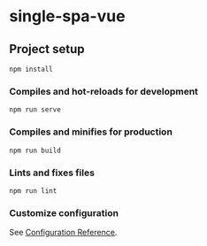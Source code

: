 <!--
 * @Author: your name
 * @Date: 2020-10-21 16:42:24
 * @LastEditTime: 2020-10-21 16:44:28
 * @LastEditors: your name
 * @Description: In User Settings Edit
 * @FilePath: /single-spa-vue/README.md
-->
# single-spa-vue

## Project setup
```
npm install
```

### Compiles and hot-reloads for development
```
npm run serve
```

### Compiles and minifies for production
```
npm run build
```

### Lints and fixes files
```
npm run lint
```

### Customize configuration
See [Configuration Reference](https://cli.vuejs.org/config/).
